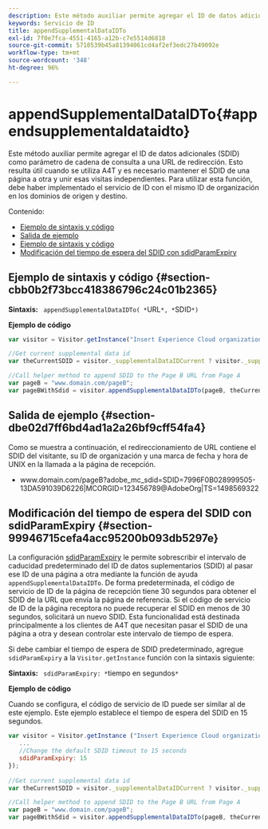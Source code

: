 ```yaml
---
description: Este método auxiliar permite agregar el ID de datos adicionales (SDID) como parámetro de cadena de consulta a una URL de redirección. Esto resulta útil cuando se utiliza A4T y es necesario mantener el SDID de una página a otra y unir esas visitas independientes. Para utilizar esta función, debe haber implementado el servicio de ID con el mismo ID de organización en los dominios de origen y destino.
keywords: Servicio de ID
title: appendSupplementalDataIDTo
exl-id: 7f0e7fca-4551-4165-a12b-c7e5514d6818
source-git-commit: 5710539b45a81394061cd4af2ef3edc27b49092e
workflow-type: tm+mt
source-wordcount: '348'
ht-degree: 96%

---
```


# appendSupplementalDataIDTo{#appendsupplementaldataidto}

Este método auxiliar permite agregar el ID de datos adicionales (SDID) como parámetro de cadena de consulta a una URL de redirección. Esto resulta útil cuando se utiliza A4T y es necesario mantener el SDID de una página a otra y unir esas visitas independientes. Para utilizar esta función, debe haber implementado el servicio de ID con el mismo ID de organización en los dominios de origen y destino.

Contenido:

<ul class="simplelist"> 
 <li> <a href="../../library/get-set/appendsupplementaldataidto.md#section-cbb0b2f73bcc418386796c24c01b2365" format="dita" scope="local"> Ejemplo de sintaxis y código </a> </li> 
 <li> <a href="../../library/get-set/appendsupplementaldataidto.md#section-dbe02d7ff6bd4ad1a2a26bf9cff54fa4" format="dita" scope="local"> Salida de ejemplo </a> </li> 
 <li> <a href="../../library/get-set/appendsupplementaldataidto.md#section-cbb0b2f73bcc418386796c24c01b2365" format="dita" scope="local"> Ejemplo de sintaxis y código </a> </li> 
 <li> <a href="../../library/get-set/appendsupplementaldataidto.md#section-99946715cefa4acc95200b093db5297e" format="dita" scope="local"> Modificación del tiempo de espera del SDID con sdidParamExpiry </a> </li> 
</ul>

## Ejemplo de sintaxis y código {#section-cbb0b2f73bcc418386796c24c01b2365}

**Sintaxis:** ` appendSupplementalDataIDTo( *`URL`*, *`SDID`*)`

**Ejemplo de código**

```js
var visitor = Visitor.getInstance("Insert Experience Cloud organization ID here"); 

//Get current supplemental data id
var theCurrentSDID = visitor._supplementalDataIDCurrent ? visitor._supplementalDataIDCurrent : "";

//Call helper method to append SDID to the Page B URL from Page A 
var pageB = "www.domain.com/pageB"; 
var pageBWithSdid = visitor.appendSupplementalDataIDTo(pageB, theCurrentSDID));
```

## Salida de ejemplo {#section-dbe02d7ff6bd4ad1a2a26bf9cff54fa4}

Como se muestra a continuación, el redireccionamiento de URL contiene el SDID del visitante, su ID de organización y una marca de fecha y hora de UNIX en la llamada a la página de recepción.

<ul class="simplelist"> 
 <li> <span class="codeph"> www.domain.com/pageB?adobe_mc_sdid=SDID=7996F0B028999505-13DA591039D6226|MCORGID=123456789@AdobeOrg|TS=1498569322 </span> </li> 
</ul>

## Modificación del tiempo de espera del SDID con sdidParamExpiry {#section-99946715cefa4acc95200b093db5297e}

La configuración [sdidParamExpiry](../../library/function-vars/sdidparamexpiry.md#reference-cef3fd03c43b4772b2422e220b40a458) le permite sobrescribir el intervalo de caducidad predeterminado del ID de datos suplementarios (SDID) al pasar ese ID de una página a otra mediante la función de ayuda `appendSupplementalDataIDTo`. De forma predeterminada, el código de servicio de ID de la página de recepción tiene 30 segundos para obtener el SDID de la URL que envía la página de referencia. Si el código de servicio de ID de la página receptora no puede recuperar el SDID en menos de 30 segundos, solicitará un nuevo SDID. Esta funcionalidad está destinada principalmente a los clientes de A4T que necesitan pasar el SDID de una página a otra y desean controlar este intervalo de tiempo de espera.

Si debe cambiar el tiempo de espera de SDID predeterminado, agregue `sdidParamExpiry` a la `Visitor.getInstance` función con la sintaxis siguiente:

**Sintaxis:** ` sdidParamExpiry: *`tiempo en segundos`*`

**Ejemplo de código**

Cuando se configura, el código de servicio de ID puede ser similar al de este ejemplo. Este ejemplo establece el tiempo de espera del SDID en 15 segundos.

```js
var visitor = Visitor.getInstance ("Insert Experience Cloud organization ID here",{ 
   ... 
   //Change the default SDID timeout to 15 seconds 
   sdidParamExpiry: 15 
}); 
 
//Get current supplemental data id
var theCurrentSDID = visitor._supplementalDataIDCurrent ? visitor._supplementalDataIDCurrent : "";

//Call helper method to append SDID to the Page B URL from Page A 
var pageB = "www.domain.com/pageB"; 
var pageBWithSdid = visitor.appendSupplementalDataIDTo(pageB, theCurrentSDID)); 
```
